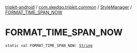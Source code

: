 [tripkit-android](../../index.md) / [com.skedgo.tripkit.common](../index.md) / [StyleManager](index.md) / [FORMAT_TIME_SPAN_NOW](./-f-o-r-m-a-t_-t-i-m-e_-s-p-a-n_-n-o-w.md)

# FORMAT_TIME_SPAN_NOW

`static val FORMAT_TIME_SPAN_NOW: `[`String`](https://kotlinlang.org/api/latest/jvm/stdlib/kotlin/-string/index.html)